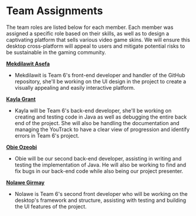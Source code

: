 # Team Assignments 

The team roles are listed below for each member. Each member was assigned a specific role based on their skills, as well as to design a captivating platform that sells various video game skins. We will ensure this desktop cross-platform will appeal to users and mitigate potential risks to be sustainable in the gaming community. 

**[Mekdilawit Asefa](https://github.com/masefa11/swe3313Project/blob/main/Mekdilawit-Asefa-Resume.md)**

- Mekdilawit is Team 6's front-end developer and handler of the GitHub repository, she'll be working on the UI design in the project to create a visually appealing and easily interactive platform. 

**[Kayla Grant](https://github.com/masefa11/swe3313Project/blob/main/Kayla-Grant-Resume.md)**

 - Kayla will be Team 6's back-end developer, she'll be working on creating and testing code in Java as well as debugging the entire back end of the project. She will also be handling the documentation and managing the YouTrack to have a clear view of progression and identify errors in Team 6's project.

**[Obie Ozeobi](https://github.com/masefa11/swe3313Project/blob/main/Obie-Ozeobi-Resume.md)**

- Obie will be our second back-end developer, assisting in writing and testing the implementation of Java. He will also be working to find and fix bugs in our back-end code while also being our project presenter.
  
**[Nolawe Girmay](https://github.com/masefa11/swe3313Project/blob/main/Nolawe-Girmay-Resume.md)**

- Nolawe is Team 6's second front developer who will be working on the desktop's framework and  structure, assisting with testing and building the UI features of the project.

